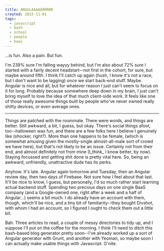 ```yaml
---
title: ANGULAAAAARRRRR
created: 2015-11-01
tags:
  - javascript
  - bash
  - school
  - people
  - baas
---
```


...is fun. Also a pain. But fun.

I'm 239% sure I'm falling wayyy behind, but I'm also about 72% sure I started
with a fairly decent headstart--not first in the cohort, for sure, but maybe
around fifth. I think I'll catch up again (hush, I know it's not a race, but I
don't want to be lagging) once we start back-end stuff. Maybe. Angular is nice
and all, but for whatever reason I just can't seem to focus on it for long.
Probably because somewhere deep down in my brain, I just can't bring myself to
love the idea of that much client-side work. It feels like one of those really
awesome things built by people who've never owned really shitty devices, or even
average ones.

----------

Things are patched with the roommate. There were words, and things are better.
Still awkward, a bit, I guess, but okay. There's social things afoot,
too--halloween was fun, and there are a few folks here I believe I genuinely
like (shocker, right?). More than one happens to be female, (which is somewhat
amusing given the mostly-single almost-all-male sort of crowd we have here),
but that's not likely to be an issue. Certainly not from their end, and almost
definitely not from mine (I_think_ I know better, by now). Staying focussed
and getting shit done is pretty vital here. So, being an awkward, unfriendly,
unattractive dude has its perks.

Anyhow. It's late. Angular again tomorrow and Tuesday, then an Angular review
day, then two days of Firebase. Not sure how I feel about that last. It'll be
nice to know, I guess, but personally, I'd so much rather start learning
actual backend stuff. Spending two precious days on one single BaaS company
(and a Google-owned one, right after a week and a half of Angular...) seems a
bit much. I do already have an account with them, though, which'll be nice,
and a tiny bit of familiarity--they bought Divshot, with whom I had an
account, so I figured I ought to check them out a little bit.

Bah. Three articles to read, a couple of messy directories to tidy up, and I
suppose I'll put on the coffee for the morning. I think I'll need to ditch
this bash-based blog generator pretty soon--I've already worked up a sort of
Angular generator with Grunt, and another with Yeoman, so maybe soon I can
actually make usable things with Javascript. G'nite.
